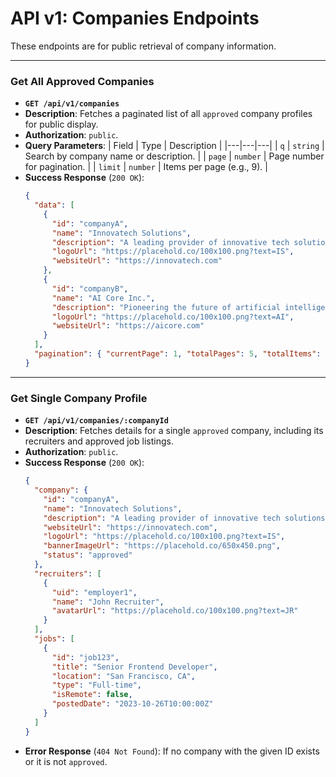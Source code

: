 # API v1: Companies Endpoints

These endpoints are for public retrieval of company information.

---

### Get All Approved Companies

- **`GET /api/v1/companies`**
- **Description**: Fetches a paginated list of all `approved` company profiles for public display.
- **Authorization**: `public`.
- **Query Parameters**:
  | Field | Type | Description |
  |---|---|---|
  | `q` | `string` | Search by company name or description. |
  | `page` | `number` | Page number for pagination. |
  | `limit` | `number` | Items per page (e.g., 9). |
- **Success Response** (`200 OK`):
  ```json
  {
    "data": [
      {
        "id": "companyA",
        "name": "Innovatech Solutions",
        "description": "A leading provider of innovative tech solutions.",
        "logoUrl": "https://placehold.co/100x100.png?text=IS",
        "websiteUrl": "https://innovatech.com"
      },
      {
        "id": "companyB",
        "name": "AI Core Inc.",
        "description": "Pioneering the future of artificial intelligence.",
        "logoUrl": "https://placehold.co/100x100.png?text=AI",
        "websiteUrl": "https://aicore.com"
      }
    ],
    "pagination": { "currentPage": 1, "totalPages": 5, "totalItems": 45 }
  }
  ```

---

### Get Single Company Profile

- **`GET /api/v1/companies/:companyId`**
- **Description**: Fetches details for a single `approved` company, including its recruiters and approved job listings.
- **Authorization**: `public`.
- **Success Response** (`200 OK`):
  ```json
  {
    "company": {
      "id": "companyA",
      "name": "Innovatech Solutions",
      "description": "A leading provider of innovative tech solutions...",
      "websiteUrl": "https://innovatech.com",
      "logoUrl": "https://placehold.co/100x100.png?text=IS",
      "bannerImageUrl": "https://placehold.co/650x450.png",
      "status": "approved"
    },
    "recruiters": [
      {
        "uid": "employer1",
        "name": "John Recruiter",
        "avatarUrl": "https://placehold.co/100x100.png?text=JR"
      }
    ],
    "jobs": [
      {
        "id": "job123",
        "title": "Senior Frontend Developer",
        "location": "San Francisco, CA",
        "type": "Full-time",
        "isRemote": false,
        "postedDate": "2023-10-26T10:00:00Z"
      }
    ]
  }
  ```
- **Error Response** (`404 Not Found`): If no company with the given ID exists or it is not `approved`.
